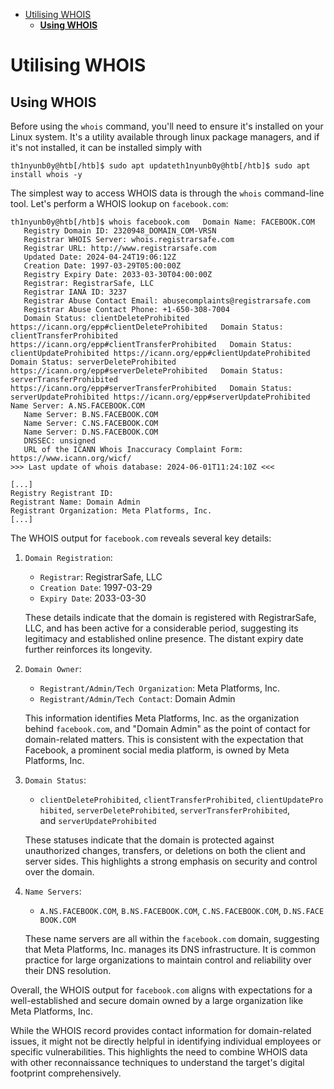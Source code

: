 - [Utilising WHOIS](#utilising-whois)
  - [**Using WHOIS**](#using-whois)
# Utilising WHOIS

## **Using WHOIS**

Before using the `whois` command, you'll need to ensure it's installed on your Linux system. It's a utility available through linux package managers, and if it's not installed, it can be installed simply with

```
th1nyunb0y@htb[/htb]$ sudo apt updateth1nyunb0y@htb[/htb]$ sudo apt install whois -y
```

The simplest way to access WHOIS data is through the `whois` command-line tool. Let's perform a WHOIS lookup on `facebook.com`:

```
th1nyunb0y@htb[/htb]$ whois facebook.com   Domain Name: FACEBOOK.COM
   Registry Domain ID: 2320948_DOMAIN_COM-VRSN
   Registrar WHOIS Server: whois.registrarsafe.com
   Registrar URL: http://www.registrarsafe.com
   Updated Date: 2024-04-24T19:06:12Z
   Creation Date: 1997-03-29T05:00:00Z
   Registry Expiry Date: 2033-03-30T04:00:00Z
   Registrar: RegistrarSafe, LLC
   Registrar IANA ID: 3237
   Registrar Abuse Contact Email: abusecomplaints@registrarsafe.com
   Registrar Abuse Contact Phone: +1-650-308-7004
   Domain Status: clientDeleteProhibited https://icann.org/epp#clientDeleteProhibited   Domain Status: clientTransferProhibited https://icann.org/epp#clientTransferProhibited   Domain Status: clientUpdateProhibited https://icann.org/epp#clientUpdateProhibited   Domain Status: serverDeleteProhibited https://icann.org/epp#serverDeleteProhibited   Domain Status: serverTransferProhibited https://icann.org/epp#serverTransferProhibited   Domain Status: serverUpdateProhibited https://icann.org/epp#serverUpdateProhibited   Name Server: A.NS.FACEBOOK.COM
   Name Server: B.NS.FACEBOOK.COM
   Name Server: C.NS.FACEBOOK.COM
   Name Server: D.NS.FACEBOOK.COM
   DNSSEC: unsigned
   URL of the ICANN Whois Inaccuracy Complaint Form: https://www.icann.org/wicf/
>>> Last update of whois database: 2024-06-01T11:24:10Z <<<

[...]
Registry Registrant ID:
Registrant Name: Domain Admin
Registrant Organization: Meta Platforms, Inc.
[...]
```

The WHOIS output for `facebook.com` reveals several key details:

1. `Domain Registration`:
    - `Registrar`: RegistrarSafe, LLC
    - `Creation Date`: 1997-03-29
    - `Expiry Date`: 2033-03-30
    
    These details indicate that the domain is registered with RegistrarSafe, LLC, and has been active for a considerable period, suggesting its legitimacy and established online presence. The distant expiry date further reinforces its longevity.
    
2. `Domain Owner`:
    - `Registrant/Admin/Tech Organization`: Meta Platforms, Inc.
    - `Registrant/Admin/Tech Contact`: Domain Admin
    
    This information identifies Meta Platforms, Inc. as the organization behind `facebook.com`, and "Domain Admin" as the point of contact for domain-related matters. This is consistent with the expectation that Facebook, a prominent social media platform, is owned by Meta Platforms, Inc.
    
3. `Domain Status`:
    - `clientDeleteProhibited`, `clientTransferProhibited`, `clientUpdateProhibited`, `serverDeleteProhibited`, `serverTransferProhibited`, and `serverUpdateProhibited`
    
    These statuses indicate that the domain is protected against unauthorized changes, transfers, or deletions on both the client and server sides. This highlights a strong emphasis on security and control over the domain.
    
4. `Name Servers`:
    - `A.NS.FACEBOOK.COM`, `B.NS.FACEBOOK.COM`, `C.NS.FACEBOOK.COM`, `D.NS.FACEBOOK.COM`
    
    These name servers are all within the `facebook.com` domain, suggesting that Meta Platforms, Inc. manages its DNS infrastructure. It is common practice for large organizations to maintain control and reliability over their DNS resolution.
    

Overall, the WHOIS output for `facebook.com` aligns with expectations for a well-established and secure domain owned by a large organization like Meta Platforms, Inc.

While the WHOIS record provides contact information for domain-related issues, it might not be directly helpful in identifying individual employees or specific vulnerabilities. This highlights the need to combine WHOIS data with other reconnaissance techniques to understand the target's digital footprint comprehensively.